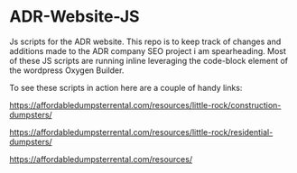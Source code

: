 # ADR-Website-JS
Js scripts for the ADR website.
This repo is to keep track of changes and additions made to the ADR company SEO project i am spearheading. Most of these JS scripts are running inline
leveraging the code-block element of the wordpress Oxygen Builder. 

To see these scripts in action here are a couple of handy links:

https://affordabledumpsterrental.com/resources/little-rock/construction-dumpsters/

https://affordabledumpsterrental.com/resources/little-rock/residential-dumpsters/

https://affordabledumpsterrental.com/resources/


